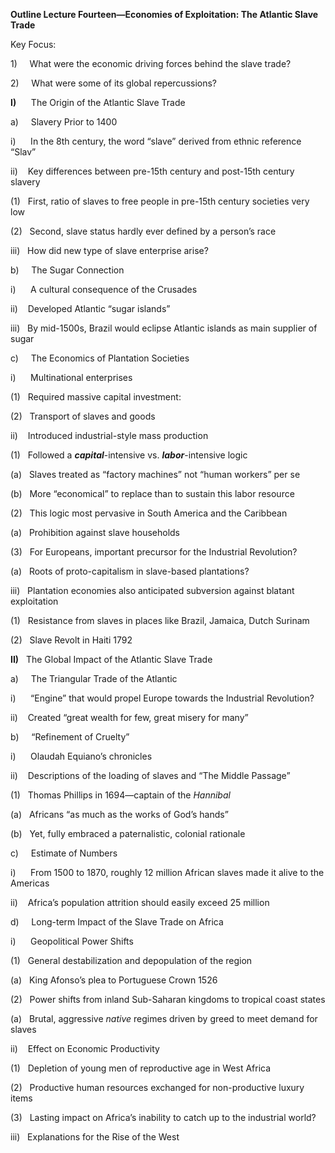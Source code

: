 **Outline Lecture Fourteen—Economies of Exploitation: The Atlantic Slave Trade**

Key Focus:

1)     What were the economic driving forces behind the slave trade?

2)     What were some of its global repercussions?

**I)**      The Origin of the Atlantic Slave Trade

a)     Slavery Prior to 1400

i)      In the 8th century, the word “slave” derived from ethnic reference “Slav”

ii)    Key differences between pre-15th century and post-15th century slavery

(1)   First, ratio of slaves to free people in pre-15th century societies very low

(2)   Second, slave status hardly ever defined by a person’s race

iii)   How did new type of slave enterprise arise?

b)     The Sugar Connection

i)      A cultural consequence of the Crusades

ii)    Developed Atlantic “sugar islands”

iii)   By mid-1500s, Brazil would eclipse Atlantic islands as main supplier of sugar

c)     The Economics of Plantation Societies

i)      Multinational enterprises

(1)   Required massive capital investment:

(2)   Transport of slaves and goods

ii)    Introduced industrial-style mass production

(1)   Followed a **_capital_**-intensive vs. **_labor_**-intensive logic

(a)   Slaves treated as “factory machines” not “human workers” per se

(b)   More “economical” to replace than to sustain this labor resource

(2)   This logic most pervasive in South America and the Caribbean

(a)   Prohibition against slave households

(3)   For Europeans, important precursor for the Industrial Revolution?

(a)   Roots of proto-capitalism in slave-based plantations?

iii)   Plantation economies also anticipated subversion against blatant exploitation

(1)   Resistance from slaves in places like Brazil, Jamaica, Dutch Surinam

(2)   Slave Revolt in Haiti 1792

**II)**   The Global Impact of the Atlantic Slave Trade

a)     The Triangular Trade of the Atlantic

i)      “Engine” that would propel Europe towards the Industrial Revolution?

ii)    Created “great wealth for few, great misery for many”

b)     “Refinement of Cruelty”

i)      Olaudah Equiano’s chronicles

ii)    Descriptions of the loading of slaves and “The Middle Passage”

(1)   Thomas Phillips in 1694—captain of the _Hannibal_

(a)   Africans “as much as the works of God’s hands”

(b)   Yet, fully embraced a paternalistic, colonial rationale

c)     Estimate of Numbers

i)      From 1500 to 1870, roughly 12 million African slaves made it alive to the Americas

ii)    Africa’s population attrition should easily exceed 25 million

d)     Long-term Impact of the Slave Trade on Africa

i)      Geopolitical Power Shifts

(1)   General destabilization and depopulation of the region

(a)   King Afonso’s plea to Portuguese Crown 1526

(2)   Power shifts from inland Sub-Saharan kingdoms to tropical coast states

(a)   Brutal, aggressive _native_ regimes driven by greed to meet demand for slaves

ii)    Effect on Economic Productivity

(1)   Depletion of young men of reproductive age in West Africa

(2)   Productive human resources exchanged for non-productive luxury items

(3)   Lasting impact on Africa’s inability to catch up to the industrial world?

iii)   Explanations for the Rise of the West